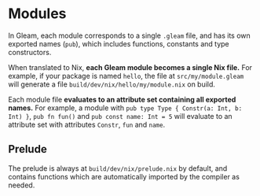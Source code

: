 # Modules

In Gleam, each module corresponds to a single `.gleam` file, and has its own exported names (`pub`), which includes functions, constants and type constructors.

When translated to Nix, **each Gleam module becomes a single Nix file.**
For example, if your package is named `hello`, the file at `src/my/module.gleam` will generate a file `build/dev/nix/hello/my/module.nix` on build.

Each module file **evaluates to an attribute set containing all exported names.** For example, a module with `pub type Type { Constr(a: Int, b: Int) }`, `pub fn fun()` and `pub const name: Int = 5` will evaluate to an attribute set with attributes `Constr`, `fun` and `name`.

## Prelude

The prelude is always at `build/dev/nix/prelude.nix` by default, and contains functions which are automatically imported by the compiler as needed.
